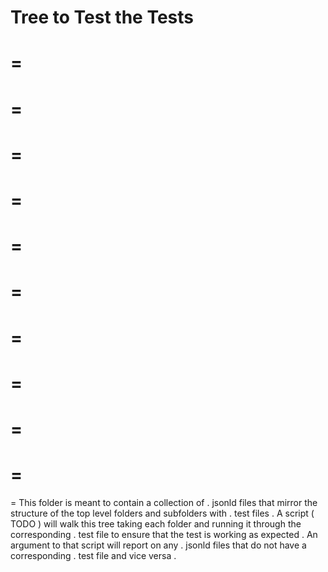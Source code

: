Tree
to
Test
the
Tests
=
=
=
=
=
=
=
=
=
=
=
=
=
=
=
=
=
=
=
=
=
=
This
folder
is
meant
to
contain
a
collection
of
.
jsonld
files
that
mirror
the
structure
of
the
top
level
folders
and
subfolders
with
.
test
files
.
A
script
(
TODO
)
will
walk
this
tree
taking
each
folder
and
running
it
through
the
corresponding
.
test
file
to
ensure
that
the
test
is
working
as
expected
.
An
argument
to
that
script
will
report
on
any
.
jsonld
files
that
do
not
have
a
corresponding
.
test
file
and
vice
versa
.
